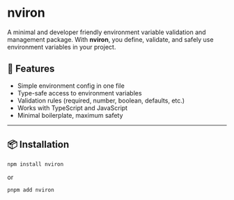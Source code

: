 # nviron

A minimal and developer friendly environment variable validation and management package. With **nviron**, you define, validate, and safely use environment variables in your project.

## 🚀 Features

- Simple environment config in one file
- Type-safe access to environment variables
- Validation rules (required, number, boolean, defaults, etc.)
- Works with TypeScript and JavaScript
- Minimal boilerplate, maximum safety

---

## 📦 Installation

```bash
npm install nviron
```

or

```bash
pnpm add nviron
```
